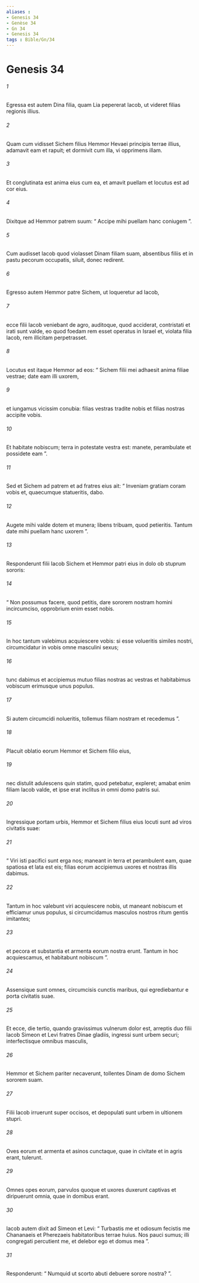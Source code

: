 ```yaml
---
aliases : 
- Genesis 34
- Genèse 34
- Gn 34
- Genesis 34
tags : Bible/Gn/34
---
```


# Genesis 34

###### 1
Egressa est autem Dina filia, quam Lia pepererat Iacob, ut videret filias regionis illius. 
###### 2
Quam cum vidisset Sichem filius Hemmor Hevaei principis terrae illius, adamavit eam et rapuit; et dormivit cum illa, vi opprimens illam. 
###### 3
Et conglutinata est anima eius cum ea, et amavit puellam et locutus est ad cor eius. 
###### 4
Dixitque ad Hemmor patrem suum: “ Accipe mihi puellam hanc coniugem ”. 
###### 5
Cum audisset Iacob quod violasset Dinam filiam suam, absentibus filiis et in pastu pecorum occupatis, siluit, donec redirent.
###### 6
Egresso autem Hemmor patre Sichem, ut loqueretur ad Iacob, 
###### 7
ecce filii Iacob veniebant de agro, auditoque, quod acciderat, contristati et irati sunt valde, eo quod foedam rem esset operatus in Israel et, violata filia Iacob, rem illicitam perpetrasset.
###### 8
Locutus est itaque Hemmor ad eos: “ Sichem filii mei adhaesit anima filiae vestrae; date eam illi uxorem, 
###### 9
et iungamus vicissim conubia: filias vestras tradite nobis et filias nostras accipite vobis. 
###### 10
Et habitate nobiscum; terra in potestate vestra est: manete, perambulate et possidete eam ”. 
###### 11
Sed et Sichem ad patrem et ad fratres eius ait: “ Inveniam gratiam coram vobis et, quaecumque statueritis, dabo. 
###### 12
Augete mihi valde dotem et munera; libens tribuam, quod petieritis. Tantum date mihi puellam hanc uxorem ”.
###### 13
Responderunt filii Iacob Sichem et Hemmor patri eius in dolo ob stuprum sororis: 
###### 14
“ Non possumus facere, quod petitis, dare sororem nostram homini incircumciso, opprobrium enim esset nobis. 
###### 15
In hoc tantum valebimus acquiescere vobis: si esse volueritis similes nostri, circumcidatur in vobis omne masculini sexus; 
###### 16
tunc dabimus et accipiemus mutuo filias nostras ac vestras et habitabimus vobiscum erimusque unus populus. 
###### 17
Si autem circumcidi nolueritis, tollemus filiam nostram et recedemus ”.
###### 18
Placuit oblatio eorum Hemmor et Sichem filio eius, 
###### 19
nec distulit adulescens quin statim, quod petebatur, expleret; amabat enim filiam Iacob valde, et ipse erat inclitus in omni domo patris sui.
###### 20
Ingressique portam urbis, Hemmor et Sichem filius eius locuti sunt ad viros civitatis suae: 
###### 21
“ Viri isti pacifici sunt erga nos; maneant in terra et perambulent eam, quae spatiosa et lata est eis; filias eorum accipiemus uxores et nostras illis dabimus. 
###### 22
Tantum in hoc valebunt viri acquiescere nobis, ut maneant nobiscum et efficiamur unus populus, si circumcidamus masculos nostros ritum gentis imitantes; 
###### 23
et pecora et substantia et armenta eorum nostra erunt. Tantum in hoc acquiescamus, et habitabunt nobiscum ”.
###### 24
Assensique sunt omnes, circumcisis cunctis maribus, qui egrediebantur e porta civitatis suae.
###### 25
Et ecce, die tertio, quando gravissimus vulnerum dolor est, arreptis duo filii Iacob Simeon et Levi fratres Dinae gladiis, ingressi sunt urbem securi; interfectisque omnibus masculis, 
###### 26
Hemmor et Sichem pariter necaverunt, tollentes Dinam de domo Sichem sororem suam. 
###### 27
Filii Iacob irruerunt super occisos, et depopulati sunt urbem in ultionem stupri. 
###### 28
Oves eorum et armenta et asinos cunctaque, quae in civitate et in agris erant, tulerunt. 
###### 29
Omnes opes eorum, parvulos quoque et uxores duxerunt captivas et diripuerunt omnia, quae in domibus erant. 
###### 30
Iacob autem dixit ad Simeon et Levi: “ Turbastis me et odiosum fecistis me Chananaeis et Pherezaeis habitatoribus terrae huius. Nos pauci sumus; illi congregati percutient me, et delebor ego et domus mea ”. 
###### 31
Responderunt: “ Numquid ut scorto abuti debuere sorore nostra? ”.
